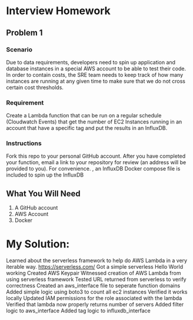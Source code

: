 # Interview Homework


## Problem 1

### Scenario
Due to data requirements, developers need to spin up application and database instances in a special AWS account to be able to test their code.  In order to contain costs, the SRE team needs to keep track of how many instances are running at any given time to make sure that we do not cross certain cost thresholds.

### Requirement
Create a Lambda function that can be run on a regular schedule (Cloudwatch Events) that get the number of EC2 Instances running in an account that have a specific tag and put the results in an InfluxDB.

### Instructions
Fork this repo to your personal GitHub account.  After you have completed your function, email a link to your repository for review (an address will be provided to you).  For convenience. , an InfluxDB Docker compose file is included to spin up the InfluxDB

## What You Will Need
1.  A GitHub account
2.  AWS Account
3.  Docker

# My Solution:

Learned about the serverless framework to help do AWS Lambda in a very iterable way. https://serverless.com/
Got a simple serverless Hello World working
    Created AWS Keypair
    Witnessed creation of AWS Lambda from using serverless framework
    Tested URL returned from serverless to verify correctness
Created an aws_interface file to seperate function domains
Added simple logic using boto3 to count all ec2 instances
Verified it works locally
Updated IAM permissions for the role associated with the lambda
Verified that lambda now properly returns number of servers
Added filter logic to aws_interface
Added tag logic to influxdb_interface
